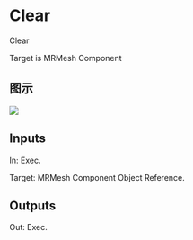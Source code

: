 # Clear

Clear

Target is MRMesh Component

## 图示

![]($-20221218-20050737.png)

## Inputs

In: Exec.

Target: MRMesh Component Object Reference.  

## Outputs

Out: Exec.

